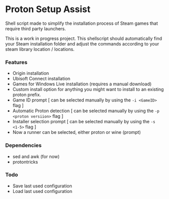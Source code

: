 # Proton Setup Assist
 Shell script made to simplify the installation process of Steam games that require third party launchers.
 
 This is a work in progress project.
 This shellscript should automatically find your Steam installation folder and adjust the commands according to your steam library location / locations.
 
### Features
- Origin installation
- Ubisoft Connect installation
- Games for Windows Live installation (requires a manual download)
- Custom install option for anything you might want to install to an existing proton prefix.
- Game ID prompt [ can be selected manually by using the `-i <GameID>` flag ]
- Automatic Proton detection [ can be selected manually by using the `-p <proton versiion>` flag ]
- Installer selection prompt [ can be selected manually by using the `-s <1-5>` flag ]
- Now a runner can be selected, either proton or wine (prompt)

### Dependencies

- sed and awk (for now)
- protontricks

### Todo

- Save last used configuration
- Load last used configuration

